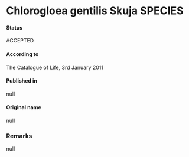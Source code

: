 # Chlorogloea gentilis Skuja SPECIES

#### Status
ACCEPTED

#### According to
The Catalogue of Life, 3rd January 2011

#### Published in
null

#### Original name
null

### Remarks
null
